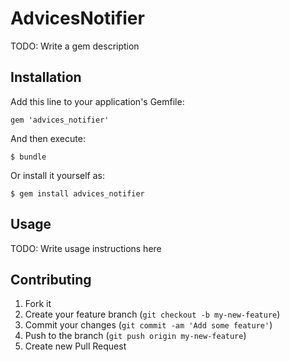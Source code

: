 # AdvicesNotifier

TODO: Write a gem description

## Installation

Add this line to your application's Gemfile:

    gem 'advices_notifier'

And then execute:

    $ bundle

Or install it yourself as:

    $ gem install advices_notifier

## Usage

TODO: Write usage instructions here

## Contributing

1. Fork it
2. Create your feature branch (`git checkout -b my-new-feature`)
3. Commit your changes (`git commit -am 'Add some feature'`)
4. Push to the branch (`git push origin my-new-feature`)
5. Create new Pull Request
